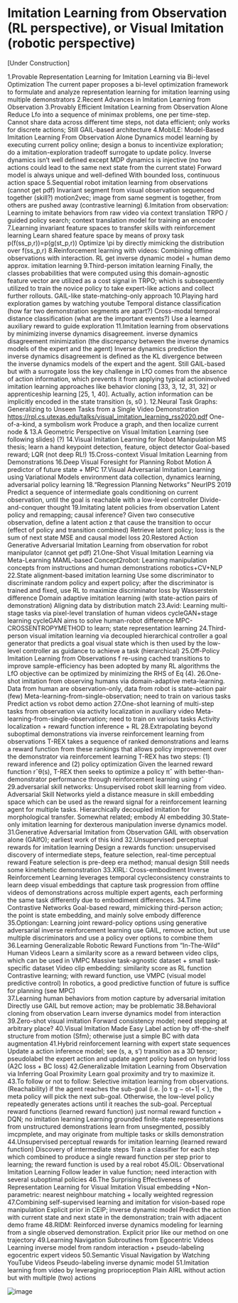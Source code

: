 # Imitation Learning from Observation (RL perspective), or Visual Imitation (robotic perspective)

[Under Construction]

1.Provable Representation Learning for Imitation Learning via Bi-level Optimization
The current paper proposes a bi-level optimization framework to formulate and analyze representation learning for imitation learning using multiple demonstrators
2.Recent Advances in Imitation Learning from Observation
3.Provably Efficient Imitation Learning from Observation Alone
Reduce Lfo into a sequence of minimax problems, one per time-step. Cannot share data across different time steps, not data efficient; only works for discrete actions; 
Still GAIL-based architecture
4.MobILE: Model-Based Imitation Learning From Observation Alone
Dynamics model learning by executing current policy online; design a bonus to incentivize exploration; do a imitation-exploration tradeoff surrogate to update policy. Inverse dynamics isn’t well defined except MDP dynamics is injective (no two actions could lead to the same next state from the current state)
Forward model is always unique and well-defined
With bounded loss, continuous action space
5.Sequential robot imitation learning from observations (cannot get pdf)
Invariant segment from visual observation sequenced together (skill?) motion2vec; image from same segment is together, from others are pushed away (contrastive learning)
6.Imitation from observation: Learning to imitate behaviors from raw video via context translation 
TRPO / guided policy search; context translation model for training an encoder
7.Learning invariant feature spaces to transfer skills with reinforcement learning
Learn shared feature space by means of proxy task  p(f(ss_p,r))=p(g(st_p,r))
Optimize \pi by directly mimicking the distribution over f(ss_p,r)
8.Reinforcement learning with videos: Combining offline observations with interaction.
RL get inverse dynamic model + human demo approx. imitation learning
9.Third-person imitation learning
Finally, the classes probabilities that were computed using this domain-agnostic feature vector are utilized as a cost signal in TRPO; which is subsequently utilized to train the novice policy to take expert-like actions and collect further rollouts.
GAIL-like state-matching-only approach
10.Playing hard exploration games by watching youtube
Temporal distance classification (how far two demonstration segments are apart?)
Cross-modal temporal distance classification (what are the important events?)
Use a learned auxiliary reward to guide exploration
11.Imitation learning from observations by minimizing inverse dynamics disagreement.
inverse dynamics disagreement minimization (the discrepancy between the inverse dynamics models of the expert and the agent)
Inverse dynamics prediction the inverse dynamics disagreement is defined as the KL divergence between the inverse dynamics models of the expert and the agent. Still GAIL-based but with a surrogate loss
the key challenge in LfO comes from the absence of action information, which prevents it from applying typical actioninvolved imitation learning approaches like behavior cloning [33, 3, 12, 31, 32] or apprenticeship learning [25, 1, 40]. Actually, action information can be implicitly encoded in the state transition (s, s0 ). 
12.Neural Task Graphs: Generalizing to Unseen Tasks from a Single Video Demonstration
https://rpl.cs.utexas.edu/talks/visual_imitation_learning_rss2020.pdf
One-of-a-kind, a symbolism work
Produce a graph, and then localize current node & 
13.A Geometric Perspective on Visual Imitation Learning (see following slides) (?)
14.Visual Imitation Learning for Robot Manipulation
MS thesis; learn a hand keypoint detection, feature, object detector
Goal-based reward; LQR (not deep RL!)
15.Cross-context Visual Imitation Learning from Demonstrations
16.Deep Visual Foresight for Planning Robot Motion
A predictor of future state + MPC
17.Visual Adversarial Imitation Learning using Variational Models
environment data collection, dynamics learning, adversarial policy learning
18.“Regression Planning Networks” NeurIPS 2019
Predict a sequence of intermediate goals conditioning on current observation, until the goal is reachable with a low-level controller
Divide-and-conquer thought
19.Imitating latent policies from observation
Latent policy and remapping; causal inference?
Given two consecutive observation, define a latent action z that cause the transition to occur (effect of policy and transition combined)
Retrieve latent policy; loss is the sum of next state MSE and causal model loss
20.Restored Action Generative Adversarial Imitation Learning from observation for robot manipulator (cannot get pdf) 
21.One-Shot Visual Imitation Learning via Meta-Learning
MAML-based
Concept2robot: Learning manipulation concepts from instructions and human demonstrations robotics+CV+NLP
22.State alignment-based imitation learning
Use some discriminator to discriminate random policy and expert policy; after the discriminator is trained and fixed, use RL to maximize discriminator loss by Wasserstein difference
Domain adaptive imitation learning (with state-action pairs of demonstration)
Aligning data by distribution match
23.Avid: Learning multi-stage tasks via pixel-level translation of human videos 
cycleGAN+stage learning cycleGAN aims to solve human-robot difference
MPC-CROSSENTROPYMETHOD to learn; state representation learning
24.Third-person visual imitation learning via decoupled hierarchical controller
a goal generator that predicts a goal visual state which is then used by the low-level controller as guidance to achieve a task (hierarchical)
25.Off-Policy Imitation Learning from Observations
f re-using cached transitions to improve sample-efficiency has been adopted by many RL algorithms  the LfO objective can be optimized by minimizing the RHS of Eq (4).
26.One-shot imitation from observing humans via domain-adaptive meta-learning.
Data from human are observation-only, data from robot is state-action pair (few)
Meta-learning-from-single-observation; need to train on various tasks
Predict action vs robot demo action
27.One-shot learning of multi-step tasks from observation via activity localization in auxiliary video
Meta-learning-from-single-observation; need to train on various tasks
Activity localization + reward function inference + RL
28.Extrapolating beyond suboptimal demonstrations via inverse reinforcement learning from observations
T-REX takes a sequence of ranked demonstrations and learns a reward function from these rankings that allows policy improvement over the demonstrator via reinforcement learning
T-REX has two steps: (1) reward inference and (2) policy optimization
Given the learned reward function rˆθ(s), T-REX then seeks to optimize a policy πˆ with better-than-demonstrator performance through reinforcement learning using rˆ
29.adversarial skill networks: Unsupervised robot skill learning from video. 
Adversarial Skill Networks yield a distance measure in skill embedding space which can be used as the reward signal for a reinforcement learning agent for multiple tasks.
Hierarchically decoupled imitation for morphological transfer. Somewhat related; embody AI embedding
30.State-only imitation learning for dexterous manipulation
inverse dynamics model.
31.Generative Adversarial Imitation from Observation GAIL with observation alone (GAIfO); earliest work of this kind
32.Unsupervised perceptual rewards for imitation learning
Design a rewards function: unsupervised discovery of intermediate steps, feature selection, real-time perceptual reward
Feature selection is pre-deep era method; manual design
Still needs some kinetshetic demonstration
33.XIRL: Cross-embodiment Inverse Reinforcement Learning
leverages temporal cycleconsistency constraints to learn deep visual embeddings that capture task progression from offline videos of demonstrations across multiple expert agents, each performing the same task differently due to embodiment differences. 
34.Time Contrastive Networks
Goal-based reward, mimicking third-person action; the point is state embedding, and mainly solve embody difference
35.Optiongan: Learning joint reward-policy options using generative adversarial inverse reinforcement learning
use GAIL, remove action, but use multiple discriminators and use a policy over options to combine them
36.Learning Generalizable Robotic Reward Functions from “In-The-Wild” Human Videos
Learn a similarity score as a reward between video clips, which can be used in VMPC
Massive task-agnostic dataset + small task-specific dataset
Video clip embedding: similarity score as RL function
Contrastive learning; with reward function, use VMPC (visual model predictive control)
In robotics, a good predictive function of future is suffice for planning (see MPC)  
37.Learning human behaviors from motion capture by adversarial imitation
Directly use GAIL but remove action; may be problematic
38.Behavioral cloning from observation
Learn inverse dynamics model from interaction
39.Zero-shot visual imitation
Forward consistency model; need stepping at arbitrary place?
40.Visual Imitation Made Easy
Label action by off-the-shelf structure from motion (Sfm); otherwise just a simple BC with data augmentation
41.Hybrid reinforcement learning with expert state sequences
Update a action inference model; see (s, a, s’) transition as a 3D tensor; pseudolabel the expert action and update agent policy based on hybrid loss (A2C loss + BC loss)
42.Generalizable Imitation Learning from Observation via Inferring Goal Proximity
Learn goal proximity and try to maximize it.
43.To follow or not to follow: Selective imitation learning from observations. (Reachability)
if the agent reaches the sub-goal (i.e. |o τ g − ot+1| < ), the meta policy will pick the next sub-goal. Otherwise, the low-level policy repeatedly generates actions until it reaches the sub-goal.
Perceptual reward functions (learned reward function) just normal reward function + DQN; no imitation learning
Learning grounded finite-state representations from unstructured demonstrations learn from unsegmented, possibly imcpmplete, and may originate from multiple tasks or skills demonstration
44.Unsupervised perceptual rewards for imitation learning (learned reward function)
Discovery of intermediate steps
Train a classifier for each step which combined to produce a single reward function per step prior to learning; the reward function is used by a real robot
45.OIL: Observational Imitation Learning
Follow leader in value function; need interaction with several suboptimal policies
46.The Surprising Effectiveness of Representation Learning for Visual Imitation
Visual embedding +Non-parametric: nearest neighbour matching + locally weighted regression
47.Combining self-supervised learning and imitation for vision-based rope manipulation
Explicit prior in CEIP; inverse dynamic model
Predict the action with current state and next state in the demonstration; train with adjacent demo frame
48.RIDM: Reinforced inverse dynamics modeling for learning from a single observed demonstration.
Explicit prior like our method on one trajectory
49.Learning Navigation Subroutines from Egocentric Videos
Learning inverse model from random interaction + pseudo-labeling egocentric expert videos
50.Semantic Visual Navigation by Watching YouTube Videos 
Pseudo-labeling inverse dynamic model
51.Imitation learning from video by leveraging proprioception
Plain AIRL without action but with multiple (two) actions

![image](https://user-images.githubusercontent.com/30424816/174714876-576c9872-a310-4656-a4d8-419765966f4b.png)
